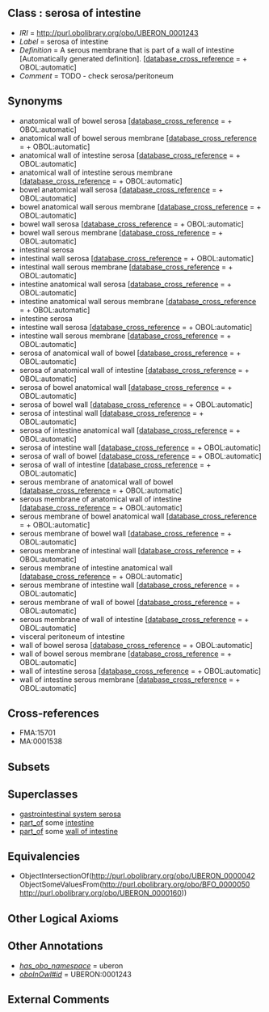 
## Class : serosa of intestine

 * *IRI* = http://purl.obolibrary.org/obo/UBERON_0001243
 * *Label* = serosa of intestine
 * *Definition* = A serous membrane that is part of a wall of intestine [Automatically generated definition]. [[database_cross_reference](../../ef/oboInOwl#hasDbXref.md) =  + OBOL:automatic]
 * *Comment* = TODO - check serosa/peritoneum

## Synonyms

 * anatomical wall of bowel serosa [[database_cross_reference](../../ef/oboInOwl#hasDbXref.md) =  + OBOL:automatic]
 * anatomical wall of bowel serous membrane [[database_cross_reference](../../ef/oboInOwl#hasDbXref.md) =  + OBOL:automatic]
 * anatomical wall of intestine serosa [[database_cross_reference](../../ef/oboInOwl#hasDbXref.md) =  + OBOL:automatic]
 * anatomical wall of intestine serous membrane [[database_cross_reference](../../ef/oboInOwl#hasDbXref.md) =  + OBOL:automatic]
 * bowel anatomical wall serosa [[database_cross_reference](../../ef/oboInOwl#hasDbXref.md) =  + OBOL:automatic]
 * bowel anatomical wall serous membrane [[database_cross_reference](../../ef/oboInOwl#hasDbXref.md) =  + OBOL:automatic]
 * bowel wall serosa [[database_cross_reference](../../ef/oboInOwl#hasDbXref.md) =  + OBOL:automatic]
 * bowel wall serous membrane [[database_cross_reference](../../ef/oboInOwl#hasDbXref.md) =  + OBOL:automatic]
 * intestinal serosa
 * intestinal wall serosa [[database_cross_reference](../../ef/oboInOwl#hasDbXref.md) =  + OBOL:automatic]
 * intestinal wall serous membrane [[database_cross_reference](../../ef/oboInOwl#hasDbXref.md) =  + OBOL:automatic]
 * intestine anatomical wall serosa [[database_cross_reference](../../ef/oboInOwl#hasDbXref.md) =  + OBOL:automatic]
 * intestine anatomical wall serous membrane [[database_cross_reference](../../ef/oboInOwl#hasDbXref.md) =  + OBOL:automatic]
 * intestine serosa
 * intestine wall serosa [[database_cross_reference](../../ef/oboInOwl#hasDbXref.md) =  + OBOL:automatic]
 * intestine wall serous membrane [[database_cross_reference](../../ef/oboInOwl#hasDbXref.md) =  + OBOL:automatic]
 * serosa of anatomical wall of bowel [[database_cross_reference](../../ef/oboInOwl#hasDbXref.md) =  + OBOL:automatic]
 * serosa of anatomical wall of intestine [[database_cross_reference](../../ef/oboInOwl#hasDbXref.md) =  + OBOL:automatic]
 * serosa of bowel anatomical wall [[database_cross_reference](../../ef/oboInOwl#hasDbXref.md) =  + OBOL:automatic]
 * serosa of bowel wall [[database_cross_reference](../../ef/oboInOwl#hasDbXref.md) =  + OBOL:automatic]
 * serosa of intestinal wall [[database_cross_reference](../../ef/oboInOwl#hasDbXref.md) =  + OBOL:automatic]
 * serosa of intestine anatomical wall [[database_cross_reference](../../ef/oboInOwl#hasDbXref.md) =  + OBOL:automatic]
 * serosa of intestine wall [[database_cross_reference](../../ef/oboInOwl#hasDbXref.md) =  + OBOL:automatic]
 * serosa of wall of bowel [[database_cross_reference](../../ef/oboInOwl#hasDbXref.md) =  + OBOL:automatic]
 * serosa of wall of intestine [[database_cross_reference](../../ef/oboInOwl#hasDbXref.md) =  + OBOL:automatic]
 * serous membrane of anatomical wall of bowel [[database_cross_reference](../../ef/oboInOwl#hasDbXref.md) =  + OBOL:automatic]
 * serous membrane of anatomical wall of intestine [[database_cross_reference](../../ef/oboInOwl#hasDbXref.md) =  + OBOL:automatic]
 * serous membrane of bowel anatomical wall [[database_cross_reference](../../ef/oboInOwl#hasDbXref.md) =  + OBOL:automatic]
 * serous membrane of bowel wall [[database_cross_reference](../../ef/oboInOwl#hasDbXref.md) =  + OBOL:automatic]
 * serous membrane of intestinal wall [[database_cross_reference](../../ef/oboInOwl#hasDbXref.md) =  + OBOL:automatic]
 * serous membrane of intestine anatomical wall [[database_cross_reference](../../ef/oboInOwl#hasDbXref.md) =  + OBOL:automatic]
 * serous membrane of intestine wall [[database_cross_reference](../../ef/oboInOwl#hasDbXref.md) =  + OBOL:automatic]
 * serous membrane of wall of bowel [[database_cross_reference](../../ef/oboInOwl#hasDbXref.md) =  + OBOL:automatic]
 * serous membrane of wall of intestine [[database_cross_reference](../../ef/oboInOwl#hasDbXref.md) =  + OBOL:automatic]
 * visceral peritoneum of intestine
 * wall of bowel serosa [[database_cross_reference](../../ef/oboInOwl#hasDbXref.md) =  + OBOL:automatic]
 * wall of bowel serous membrane [[database_cross_reference](../../ef/oboInOwl#hasDbXref.md) =  + OBOL:automatic]
 * wall of intestine serosa [[database_cross_reference](../../ef/oboInOwl#hasDbXref.md) =  + OBOL:automatic]
 * wall of intestine serous membrane [[database_cross_reference](../../ef/oboInOwl#hasDbXref.md) =  + OBOL:automatic]

## Cross-references

 * FMA:15701
 * MA:0001538

## Subsets


## Superclasses

 * [gastrointestinal system serosa](../../UBERON/82/UBERON_0004782.md)
 * [part_of](../../BFO/50/BFO_0000050.md) some [intestine](../../UBERON/60/UBERON_0000160.md)
 * [part_of](../../BFO/50/BFO_0000050.md) some [wall of intestine](../../UBERON/62/UBERON_0001262.md)

## Equivalencies

 * ObjectIntersectionOf(<http://purl.obolibrary.org/obo/UBERON_0000042> ObjectSomeValuesFrom(<http://purl.obolibrary.org/obo/BFO_0000050> <http://purl.obolibrary.org/obo/UBERON_0000160>))

## Other Logical Axioms


## Other Annotations

 * *[has_obo_namespace](../../ce/oboInOwl#hasOBONamespace.md)* = uberon
 * *[oboInOwl#id](../../id/oboInOwl#id.md)* = UBERON:0001243

## External Comments

